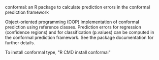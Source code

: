 conformal: an R package to calculate prediction errors in the conformal prediction framework

Object-oriented programming (OOP) implementation
of conformal prediction using reference classes.
Prediction errors for regression (confidence regions)
and for classification (p.values)
can be computed in the conformal prediction framework.
See the package documentation for further details.

To install conformal type, "R CMD install conformal"



